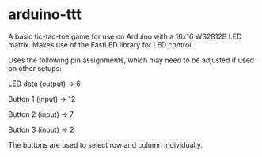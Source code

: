 # arduino-ttt

A basic tic-tac-toe game for use on Arduino with a 16x16 WS2812B LED matrix. Makes use of the FastLED library for LED control.

Uses the following pin assignments, which may need to be adjusted if used on other setups:
  
  LED data (output) -> 6
  
  Button 1 (input) -> 12
  
  Button 2 (input) -> 7
  
  Button 3 (input) -> 2

The buttons are used to select row and column individually.
